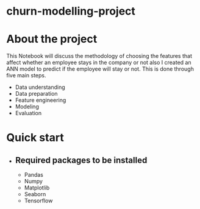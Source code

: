 # churn-modelling-project


# About the project
This Notebook will discuss the methodology of choosing the features that affect whether an employee stays in the company or not also I created an ANN model to predict if the employee will stay or not.
This is done through five main steps.
- Data understanding
- Data preparation
- Feature engineering
- Modeling
- Evaluation


# Quick start 
- ## Required packages to be installed
    - Pandas
    - Numpy
    - Matplotlib
    - Seaborn
    - Tensorflow
